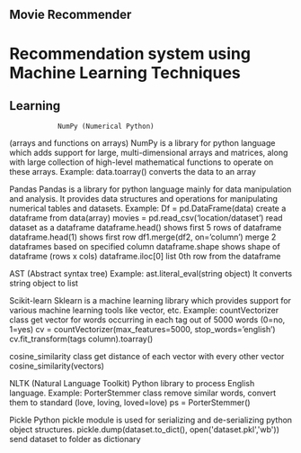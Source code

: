 ## Movie Recommender
#                   Recommendation system using Machine Learning Techniques
##  Learning 

                NumPy (Numerical Python)
(arrays and functions on arrays) 
NumPy is a library for python language which adds support for large, multi-dimensional arrays and matrices, along with large collection of high-level mathematical functions to operate on these arrays.
Example:
data.toarray()	converts the data to an array

Pandas
Pandas is a library for python language mainly for data manipulation and analysis. 
It provides data structures and operations for manipulating numerical tables and datasets.
Example: 
Df = pd.DataFrame(data)	create a dataframe from data(array)
movies = pd.read_csv(‘location/dataset’)	read dataset as a dataframe
dataframe.head()	shows first 5 rows of dataframe
dataframe.head(1)	shows first row
df1.merge(df2, on=’column’)	merge 2 dataframes based on specified column
dataframe.shape	shows shape of dataframe (rows x cols)
dataframe.iloc[0]	list 0th row from the dataframe

AST (Abstract syntax tree)
Example:
ast.literal_eval(string object)	It converts string object to list

Scikit-learn
Sklearn is a machine learning library which provides support for various machine learning tools like vector, etc.
Example:
countVectorizer class 	         	get vector for words occurring in each tag out of 5000 words (0=no, 1=yes)
cv = countVectorizer(max_features=5000,  stop_words=’english’)
cv.fit_transform(tags column).toarray()	

cosine_similarity class		get distance of each vector with every other vector
cosine_similarity(vectors) 

NLTK	(Natural Language Toolkit)
Python library to process English language. 
Example:
PorterStemmer class 		remove similar words, convert them to standard (love, loving, loved=love)
ps = PorterStemmer()

Pickle
Python pickle module is used for serializing and de-serializing python object structures.
pickle.dump(dataset.to_dict(), open('dataset.pkl','wb'))		send dataset to folder as dictionary
